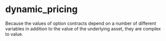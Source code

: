 # dynamic_pricing
Because the values of option contracts depend on a number of different variables in addition to the value of the underlying asset, they are complex to value. 
